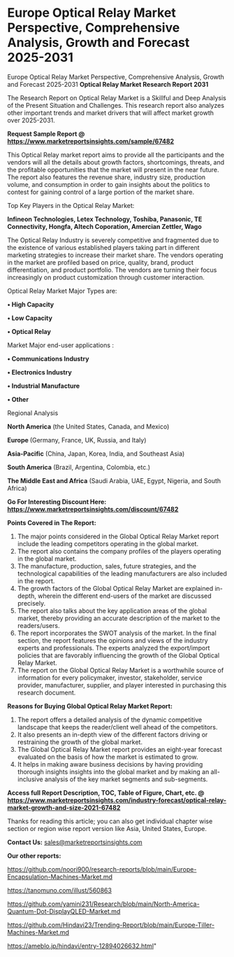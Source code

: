 # Europe Optical Relay Market Perspective, Comprehensive Analysis, Growth and Forecast 2025-2031
Europe Optical Relay Market Perspective, Comprehensive Analysis, Growth and Forecast 2025-2031
<strong>Optical Relay Market Research Report 2031</strong>

The Research Report on Optical Relay Market is a Skillful and Deep Analysis of the Present Situation and Challenges. This research report also analyzes other important trends and market drivers that will affect market growth over 2025-2031.

<strong>Request Sample Report @ <a href=https://www.marketreportsinsights.com/sample/67482>https://www.marketreportsinsights.com/sample/67482</a></strong>

This Optical Relay market report aims to provide all the participants and the vendors will all the details about growth factors, shortcomings, threats, and the profitable opportunities that the market will present in the near future. The report also features the revenue share, industry size, production volume, and consumption in order to gain insights about the politics to contest for gaining control of a large portion of the market share.

Top Key Players in the Optical Relay Market:

<strong>Infineon Technologies, Letex Technology, Toshiba, Panasonic, TE Connectivity, Hongfa, Altech Coporation, Amercian Zettler, Wago</strong>

The Optical Relay Industry is severely competitive and fragmented due to the existence of various established players taking part in different marketing strategies to increase their market share. The vendors operating in the market are profiled based on price, quality, brand, product differentiation, and product portfolio. The vendors are turning their focus increasingly on product customization through customer interaction.

Optical Relay Market Major Types are:

<strong>• High Capacity

• Low Capacity

• Optical Relay</strong>

Market Major end-user applications :

<strong>• Communications Industry

• Electronics Industry

• Industrial Manufacture

• Other</strong>

Regional Analysis

</u><strong><b>North America</b></strong> (the United States, Canada, and Mexico)

<strong><b>Europe </b></strong>(Germany, France, UK, Russia, and Italy)

<strong><b>Asia-Pacific</b></strong> (China, Japan, Korea, India, and Southeast Asia)

<strong><b>South America</b></strong> (Brazil, Argentina, Colombia, etc.)

<strong><b>The Middle East and Africa</b></strong> (Saudi Arabia, UAE, Egypt, Nigeria, and South Africa)

<strong>Go For Interesting Discount Here: <a href=https://www.marketreportsinsights.com/discount/67482>https://www.marketreportsinsights.com/discount/67482</a></strong>

<strong>Points Covered in The Report:</strong>
<ol>
  <li>The major points considered in the Global Optical Relay Market report include the leading competitors operating in the global market.</li>
  <li>The report also contains the company profiles of the players operating in the global market.</li>
  <li>The manufacture, production, sales, future strategies, and the technological capabilities of the leading manufacturers are also included in the report.</li>
  <li>The growth factors of the Global Optical Relay Market are explained in-depth, wherein the different end-users of the market are discussed precisely.</li>
  <li>The report also talks about the key application areas of the global market, thereby providing an accurate description of the market to the readers/users.</li>
  <li>The report incorporates the SWOT analysis of the market. In the final section, the report features the opinions and views of the industry experts and professionals. The experts analyzed the export/import policies that are favorably influencing the growth of the Global Optical Relay Market.</li>
  <li>The report on the Global Optical Relay Market is a worthwhile source of information for every policymaker, investor, stakeholder, service provider, manufacturer, supplier, and player interested in purchasing this research document.</li>
</ol>
<strong>Reasons for Buying Global Optical Relay Market Report:</strong>

<ol>
  <li>The report offers a detailed analysis of the dynamic competitive landscape that keeps the reader/client well ahead of the competitors.</li>
  <li>It also presents an in-depth view of the different factors driving or restraining the growth of the global market.</li>
  <li>The Global Optical Relay Market report provides an eight-year forecast evaluated on the basis of how the market is estimated to grow.</li>
  <li>It helps in making aware business decisions by having providing thorough insights insights into the global market and by making an all-inclusive analysis of the key market segments and sub-segments.</li>
</ol>
<strong>Access full Report Description, TOC, Table of Figure, Chart, etc. @ <a href=https://www.marketreportsinsights.com/industry-forecast/optical-relay-market-growth-and-size-2021-67482>https://www.marketreportsinsights.com/industry-forecast/optical-relay-market-growth-and-size-2021-67482</a></strong>


Thanks for reading this article; you can also get individual chapter wise section or region wise report version like Asia, United States, Europe.

<strong>Contact Us:</strong>
sales@marketreportsinsights.com

<strong>Our other reports:</strong>

<a href=https://github.com/noori900/research-reports/blob/main/Europe-Encapsulation-Machines-Market.md>https://github.com/noori900/research-reports/blob/main/Europe-Encapsulation-Machines-Market.md</a>

<a href=https://tanomuno.com/illust/560863>https://tanomuno.com/illust/560863</a>

<a href=https://github.com/yamini231/Research/blob/main/North-America-Quantum-Dot-DisplayQLED-Market.md>https://github.com/yamini231/Research/blob/main/North-America-Quantum-Dot-DisplayQLED-Market.md</a>

<a href=https://github.com/Hindavi23/Trending-Report/blob/main/Europe-Tiller-Machines-Market.md>https://github.com/Hindavi23/Trending-Report/blob/main/Europe-Tiller-Machines-Market.md</a>

<a href=https://ameblo.jp/hindavi/entry-12894026632.html>https://ameblo.jp/hindavi/entry-12894026632.html</a>"
